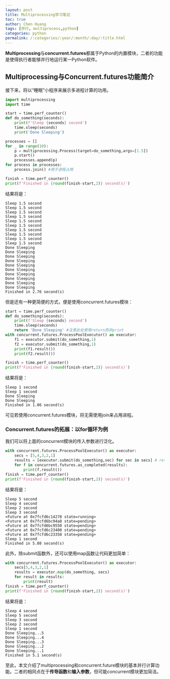 ```yaml
---
layout: post
title: Multiprocessing学习笔记
toc: true
author: Chen Huang
tags: [并行, multiprocess,python]
categories: python
permalink: /:categories/:year/:month/:day/:title.html
---
```


**Multiprocessing**与**concurrent.futures**都属于Python的内置模块，二者的功能是使得执行者能够并行地运行某一Python软件。

<!--more-->
## Multiprocessing与Concurrent.futures功能简介
接下来，将以“睡眠”小程序来展示多进程计算的功用。
``` python
import multiprocessing
import time

start = time.perf_counter()
def do_something(seconds):
    print(f'Sleep {seconds} second')
    time.sleep(seconds)
    print('Done Sleeping')

processes = []
for _ in range(10):
    p = multiprocessing.Process(target=do_something,args=[1.5])
    p.start()
    processes.append(p)
for process in processes:
    process.join() #用于进程占用

finish = time.perf_counter()
print(f'Finished in {round(finish-start,2)} second(s)')
```
结果将是：
```
Sleep 1.5 second
Sleep 1.5 second
Sleep 1.5 second
Sleep 1.5 second
Sleep 1.5 second
Sleep 1.5 second
Sleep 1.5 second
Sleep 1.5 second
Sleep 1.5 second
Sleep 1.5 second
Done Sleeping
Done Sleeping
Done Sleeping
Done Sleeping
Done Sleeping
Done Sleeping
Done Sleeping
Done Sleeping
Done Sleeping
Done Sleeping
Finished in 2.76 second(s)
```

但是还有一种更简便的方式，便是使用concurrent.futures模块：
``` python
start = time.perf_counter()
def do_something(seconds):
    print(f'Sleep {seconds} second')
    time.sleep(seconds)
    return 'Done Sleeping' #注意此处使用return而非print
with concurrent.futures.ProcessPoolExecutor() as executor:
    f1 = executor.submit(do_something,1)
    f2 = executor.submit(do_something,1)
    print(f1.result())
    print(f2.result())

finish = time.perf_counter()
print(f'Finished in {round(finish-start,2)} second(s)')
```
结果将是：
```
Sleep 1 second
Sleep 1 second
Done Sleeping
Done Sleeping
Finished in 1.06 second(s)
```
可见若使用concurrent.futures模块，将无需使用join来占用进程。

### Concurrent.futures的拓展：以for循环为例
我们可以将上面的concurrent模块的传入参数进行泛化。
``` python
with concurrent.futures.ProcessPoolExecutor() as executor:
    secs = [5,4,3,2,1]
    results = [executor.submit(do_something,sec) for sec in secs] # return的result列表化
    for f in concurrent.futures.as_completed(results):
        print(f.result())
finish = time.perf_counter()
print(f'Finished in {round(finish-start,2)} second(s)')
```
结果将是：
```
Sleep 5 second
Sleep 4 second
Sleep 2 second
Sleep 3 second
<Future at 0x7fcfd6c14278 state=running>
<Future at 0x7fcfd6bc94a8 state=pending>
<Future at 0x7fcfd6bc9550 state=pending>
<Future at 0x7fcfd6c23400 state=pending>
<Future at 0x7fcfd6c23358 state=pending>
Sleep 1 second
Finished in 5.08 second(s)
```
此外，除submit函数外，还可以使用map函数让代码更加简单：
``` python
with concurrent.futures.ProcessPoolExecutor() as executor:
    secs[5,4,3,2,1]
    results = executor.map(do_something, secs)
    for result in results:
        print(result)
finish = time.perf_counter()
print(f'Finished in {round(finish-start,2)} second(s)')
```
结果将是：
```
Sleep 4 second
Sleep 5 second
Sleep 3 second
Sleep 2 second
Sleep 1 second
Done Sleeping...5
Done Sleeping...4
Done Sleeping...3
Done Sleeping...2
Done Sleeping...1
Finished in 5.1 second(s)
```
至此，本文介绍了multiprocessing和concurrent.future模块的基本并行计算功能。二者的相同点在于**传导函数**和**输入参数**，但可能concurrent模块更加简洁。
